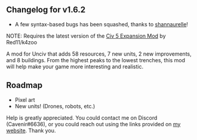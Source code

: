 ## Changelog for v1.6.2
- A few syntax-based bugs has been squashed, thanks to [shannaurelle](https://github.com/shannaurelle)!

NOTE: Requires the latest version of the [Civ 5 Expansion Mod](https://github.com/k4zoo/Civ5ExpansionMod) by Red11/k4zoo

A mod for Unciv that adds 58 resources, 7 new units, 2 new improvements, and 8 buildings. From the highest peaks to the lowest trenches, this mod will help make your game more interesting and realistic.

## Roadmap
- Pixel art
- New units! (Drones, robots, etc.)

Help is greatly appreciated. You could contact me on Discord (Cavenir#6636), or you could reach out using the links provided on [my website](https://secession-cycles.carrd.co). Thank you.
